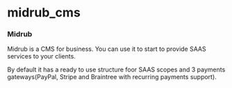 # midrub_cms

<h3>Midrub</h3>

<p>Midrub is a CMS for business. You can use it to start to provide SAAS services to your clients.</p>

<p>By default it has a ready to use structure foor SAAS scopes and 3 payments gateways(PayPal, Stripe and Braintree with recurring payments support).</p>